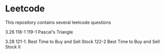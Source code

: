 # Leetcode
This repository contains several leetcode questions



 3.26    118-1 119-1    Pascal's Triangle
 
 
 
 3.28    121-1. Best Time to Buy and Sell Stock   122-2 Best Time to Buy and Sell Stock II
